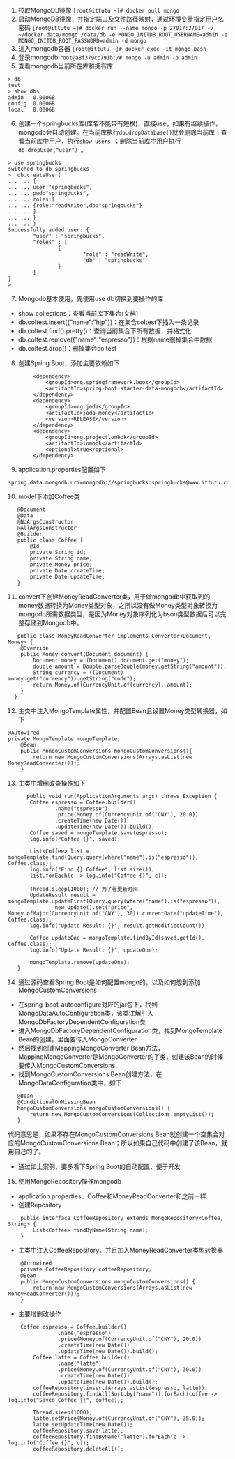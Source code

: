 1. 拉取MongoDB镜像
 ```[root@ittutu ~]# docker pull mongo ```
2. 启动MongoDB镜像，并指定端口及文件路径映射，通过环境变量指定用户名密码
 ```[root@ittutu ~]# docker run --name mongo -p 27017:27017 -v ~/docker-data/mongo:/data/db -e MONGO_INITDB_ROOT_USERNAME=admin -e MONGO_INITDB_ROOT_PASSWORD=admin -d mongo ```
3. 进入mongodb容器
```[root@ittutu ~]# docker exec -it mongo bash ```
4. 登录mongodb
 ```root@a8f379cc791b:/# mongo -u admin -p admin ```
5. 查看mongodb当前所在库和拥有库
```
> db
test
> show dbs
admin   0.000GB
config  0.000GB
local   0.000GB
```
6. 创建一个springbucks库(库名不能带有短横)，直接use，如果有继续操作，mongodb会自动创建。在当前库执行``` db.dropDatabase() ```就会删除当前库；查看当前库中用户，执行```show users ```；删除当前库中用户执行```db.dropUser("user") ```。
```
> use springbucks
switched to db springbucks
>  db.createUser(
... ... {
... ... user:"springbucks",
... ... pwd:"springbucks",
... ... roles:[
... ... {role:"readWrite",db:"springbucks"}
... ... ]
... ... }
... ... )
Successfully added user: {
        "user" : "springbucks",
        "roles" : [
                {
                        "role" : "readWrite",
                        "db" : "springbucks"
                }
        ]
}
> 
```
7. Mongodb基本使用，先使用use db切换到要操作的库
 - show collections：查看当前库下集合(文档)
 - db.coltest.insert({"name":"hjp"})：在集合coltest下插入一条记录
 - db.coltest.find().pretty()：查询当前集合下所有数据，并格式化
 - db.coltest.remove({"name":"espresso"})：根据name删掉集合中数据
 - db.coltest.drop()：删掉集合coltest
8. 创建Spring Boot，添加主要依赖如下
```
        <dependency>
            <groupId>org.springframework.boot</groupId>
            <artifactId>spring-boot-starter-data-mongodb</artifactId>
        </dependency>
        <dependency>
            <groupId>org.joda</groupId>
            <artifactId>joda-money</artifactId>
            <version>RELEASE</version>
        </dependency>
        <dependency>
            <groupId>org.projectlombok</groupId>
            <artifactId>lombok</artifactId>
            <optional>true</optional>
        </dependency>
```
9. application.properties配置如下
 ```
spring.data.mongodb.uri=mongodb://springbucks:springbucks@www.ittutu.cn:27017/springbucks
```
10. model下添加Coffee类
```
   @Document
   @Data
   @NoArgsConstructor
   @AllArgsConstructor
   @Builder
   public class Coffee {
       @Id
       private String id;
       private String name;
       private Money price;
       private Date createTime;
       private Date updateTime;
   }
```
11. convert下创建MoneyReadConverter类，用于做mongodb中获取到的money数据转换为Money类型对象，之所以没有做Money类型对象转换为mongodb所需数据类型，是因为Money对象序列化为bson类型数据后可以完整存储到Mongodb中。
```
   public class MoneyReadConverter implements Converter<Document, Money> {
    @Override
    public Money convert(Document document) {
        Document money = (Document) document.get("money");
        double amount = Double.parseDouble(money.getString("amount"));
        String currency = ((Document) money.get("currency")).getString("code");
        return Money.of(CurrencyUnit.of(currency), amount);
    }
  }
```
12. 主类中注入MongoTemplate属性，并配置Bean且设置Money类型转换器，如下
```
@Autowired
private MongoTemplate mongoTemplate;
    @Bean
    public MongoCustomConversions mongoCustomConversions(){
        return new MongoCustomConversions(Arrays.asList(new MoneyReadConverter()));
    }
```
13. 主类中增删改查操作如下
 ```
       public void run(ApplicationArguments args) throws Exception {
        Coffee espresso = Coffee.builder()
                .name("espresso")
                .price(Money.of(CurrencyUnit.of("CNY"), 20.0))
                .createTime(new Date())
                .updateTime(new Date()).build();
        Coffee saved = mongoTemplate.save(espresso);
        log.info("Coffee {}", saved);

        List<Coffee> list = mongoTemplate.find(Query.query(where("name").is("espresso")), Coffee.class);
        log.info("Find {} Coffee", list.size());
        list.forEach(c -> log.info("Coffee {}", c));

        Thread.sleep(1000); // 为了看更新时间
        UpdateResult result = mongoTemplate.updateFirst(Query.query(where("name").is("espresso")),
                new Update().set("price", Money.ofMajor(CurrencyUnit.of("CNY"), 30)).currentDate("updateTime"), Coffee.class);
        log.info("Update Result: {}", result.getModifiedCount());

        Coffee updateOne = mongoTemplate.findById(saved.getId(), Coffee.class);
        log.info("Update Result: {}", updateOne);

        mongoTemplate.remove(updateOne);
    }
```
14. 通过源码查看Spring Boot是如何配置mongo的，以及如何想到添加MongoCustomConversions
 - 在spring-boot-autoconfigure对应的jar包下，找到MongoDataAutoConfiguration类，该类注解引入MongoDbFactoryDependentConfiguration类
 - 进入MongoDbFactoryDependentConfiguration类，找到MongoTemplate Bean的创建，里面要传入MongoConverter
 - 然后找到创建MappingMongoConverter Bean方法，MappingMongoConverter是MongoConverter的子类，创建该Bean的时候要传入MongoCustomConversions
 - 找到MongoCustomConversions Bean创建方法，在MongoDataConfiguration类中，如下
 ```
	@Bean
	@ConditionalOnMissingBean
	MongoCustomConversions mongoCustomConversions() {
		return new MongoCustomConversions(Collections.emptyList());
	}
```
 代码意思是，如果不存在MongoCustomConversions Bean就创建一个空集合对应的MongoCustomConversions Bean；所以如果自己代码中创建了该Bean，就用自己的了。
 - 通过如上案例，要多看下Spring Boot的自动配置，便于开发

15. 使用MongoRepository操作mongodb
 - application.properties、Coffee和MoneyReadConverter和之前一样
 - 创建Repository
```
    public interface CoffeeRepository extends MongoRepository<Coffee, String> {
        List<Coffee> findByName(String name);
    }
```
 - 主类中注入CoffeeRepository，并且加入MoneyReadConverter类型转换器
```
    @Autowired
    private CoffeeRepository coffeeRepository;
    @Bean
    public MongoCustomConversions mongoCustomConversions() {
        return new MongoCustomConversions(Arrays.asList(new MoneyReadConverter()));
    }
```
 - 主要增删改操作
```
    Coffee espresso = Coffee.builder()
                .name("espresso")
                .price(Money.of(CurrencyUnit.of("CNY"), 20.0))
                .createTime(new Date())
                .updateTime(new Date()).build();
        Coffee latte = Coffee.builder()
                .name("latte")
                .price(Money.of(CurrencyUnit.of("CNY"), 30.0))
                .createTime(new Date())
                .updateTime(new Date()).build();
        coffeeRepository.insert(Arrays.asList(espresso, latte));
        coffeeRepository.findAll(Sort.by("name")).forEach(coffee -> log.info("Saved Coffee {}", coffee));

        Thread.sleep(1000);
        latte.setPrice(Money.of(CurrencyUnit.of("CNY"), 35.0));
        latte.setUpdateTime(new Date());
        coffeeRepository.save(latte);
        coffeeRepository.findByName("latte").forEach(c -> log.info("Coffee {}", c));
        coffeeRepository.deleteAll();
```